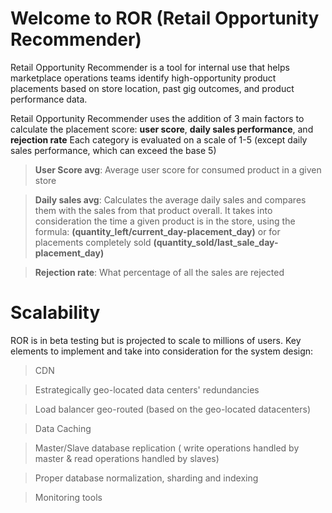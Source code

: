# Welcome to ROR (Retail Opportunity Recommender)

Retail Opportunity Recommender is a tool for internal use that helps  marketplace operations teams identify high-opportunity product placements based on store location, past gig outcomes, and product performance data.

Retail Opportunity Recommender uses the addition of 3 main factors to calculate the placement score: **user score**, **daily sales performance**, and **rejection rate**
Each category is evaluated on a scale of 1-5 (except daily sales performance, which can exceed the base 5)
>**User Score avg**: Average user score for  consumed product in a given store

>**Daily sales avg**: Calculates the average daily sales and compares them with the sales from that product overall. It takes into consideration the time a given product is in the store, 
using the formula:
**(quantity_left/current_day-placement_day)**
or for placements completely  sold 
**(quantity_sold/last_sale_day-placement_day)** 

>**Rejection rate**: What percentage of all the sales are rejected


# Scalability

ROR is in beta testing but is projected to scale to millions of users.
Key elements to  implement and take into consideration for the system design:

>CDN 

>Estrategically geo-located data centers' redundancies

>Load balancer geo-routed (based on the geo-located datacenters)

>Data Caching 

>Master/Slave database replication ( write operations handled by master & read operations handled by slaves)

>Proper database normalization, sharding and indexing

>Monitoring tools
